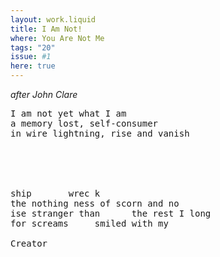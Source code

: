 ```yaml
---
layout: work.liquid
title: I Am Not!
where: You Are Not Me
tags: "20"
issue: #1
here: true
---
```


*after John Clare*

<pre>
I am not yet what I am
a memory lost, self-consumer
in wire lightning, rise and vanish





ship       wrec k
the nothing ness of scorn and no
ise stranger than      the rest I long
for screams     smiled with my 

Creator
</pre>
